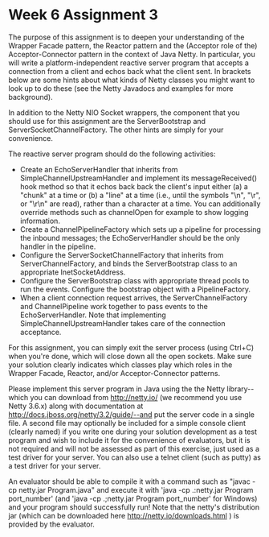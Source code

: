 Week 6 Assignment 3
===================

The purpose of this assignment is to deepen your understanding of the Wrapper Facade pattern, the Reactor pattern and the (Acceptor role of the) Acceptor-Connector pattern in the context of Java Netty. In particular, you will write a platform-independent reactive server program that accepts a connection from a client and echos back what the client sent. In brackets below are some hints about what kinds of Netty classes you might want to look up to do these (see the Netty Javadocs and examples for more background).

In addition to the Netty NIO Socket wrappers, the component that you should use for this assignment are the ServerBootstrap and ServerSocketChannelFactory. The other hints are simply for your convenience.

The reactive server program should do the following activities:

 * Create an EchoServerHandler that inherits from SimpleChannelUpstreamHandler and implement its messageReceived() hook method so that it echos back back the client's input either (a) a "chunk" at a time or (b) a "line" at a time (i.e., until the symbols "\n", "\r", or "\r\n" are read), rather than a character at a time.   You can additionally override methods such as channelOpen for example to show logging information.
 * Create a ChannelPipelineFactory which sets up a pipeline for processing the inbound messages; the EchoServerHandler should be the only handler in the pipeline.
 * Configure the ServerSocketChannelFactory that inherits from ServerChannelFactory, and binds the ServerBootstrap class to an appropriate InetSocketAddress.
 * Configure the ServerBootstrap class with appropriate thread pools to run the events. Configure the bootstrap object with a PipelineFactory.
 * When a client connection request arrives, the ServerChannelFactory and ChannelPipeline work together to pass events to the EchoServerHandler.  Note that implementing SimpleChannelUpstreamHandler takes care of the connection acceptance.
 
For this assignment, you can simply exit the server process (using Ctrl+C) when you're done, which will close down all the open sockets. Make sure your solution clearly indicates which classes play which roles in the Wrapper Facade, Reactor, and/or Acceptor-Connector patterns.

Please implement this server program in Java using the the Netty library--which you can download from http://netty.io/ (we recommend you use Netty 3.6.x) along with  documentation at http://docs.jboss.org/netty/3.2/guide/--and put the server code in a single file.  A second file may optionally be included for a simple console client (clearly named) if you write one during your solution development as a test program and wish to include it for the convenience of evaluators, but it is not required and will not be assessed as part of this exercise, just used as a test driver for your server.  You can also use a telnet client (such as putty) as a test driver for your server. 

An evaluator should be able to compile it with a command such as "javac -cp netty.jar Program.java"  and execute it with 'java -cp .:netty.jar Program port_number' (and 'java -cp .;netty.jar Program port_number' for Windows) and your program should successfully run! Note that the netty's distribution jar (which can be downloaded here http://netty.io/downloads.html ) is provided by the evaluator. 
